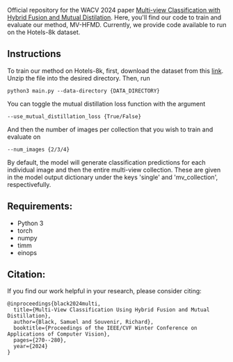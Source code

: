 Official repository for the WACV 2024 paper [Multi-view Classification with Hybrid Fusion and Mutual Distilation](https://openaccess.thecvf.com/content/WACV2024/papers/Black_Multi-View_Classification_Using_Hybrid_Fusion_and_Mutual_Distillation_WACV_2024_paper.pdf). Here, you'll find our code to train and evaluate our method, MV-HFMD. Currently, we provide code available to run on the Hotels-8k dataset. 

## Instructions

To train our method on Hotels-8k, first, download the dataset from this [link](https://tuprd-my.sharepoint.com/:u:/g/personal/tul03156_temple_edu/EdVGFFJyQKpGqxmk-WeApP8BLzHIaQ2XYGhhR6E1s0ntqQ?e=qR5rZf). Unzip the file into the desired directory. Then, run

    python3 main.py --data-directory {DATA_DIRECTORY}
    
You can toggle the mutual distillation loss function with the argument 
    
    --use_mutual_distillation_loss {True/False}
    
And then the number of images per collection that you wish to train and evaluate on

    --num_images {2/3/4}

By default, the model will generate classification predictions for each individual image and then the entire multi-view collection. These are given in the model output dictionary under the keys 'single' and 'mv_collection', respectivefully. 

## Requirements:

* Python 3
* torch
* numpy
* timm
* einops
    
## Citation: 

If you find our work helpful in your research, please consider citing:

    @inproceedings{black2024multi,
      title={Multi-View Classification Using Hybrid Fusion and Mutual Distillation},
      author={Black, Samuel and Souvenir, Richard},
      booktitle={Proceedings of the IEEE/CVF Winter Conference on Applications of Computer Vision},
      pages={270--280},
      year={2024}
    }

